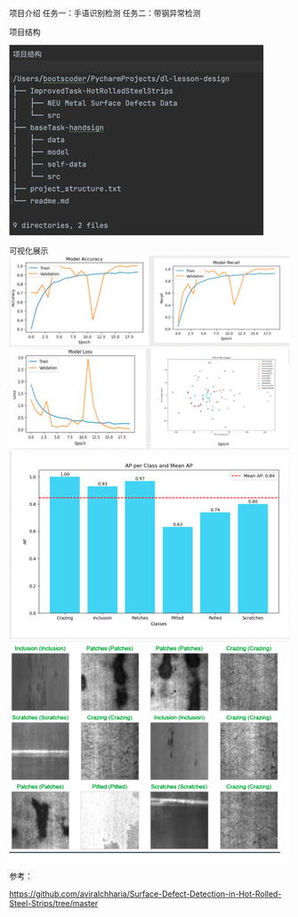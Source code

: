 

项目介绍
任务一：手语识别检测
任务二：带钢异常检测

项目结构

![img.png](img.png)

可视化展示
![img_4.png](img_4.png)
![img_3.png](img_3.png)
![img_2.png](img_2.png)
![img_1.png](img_1.png)

参考：

https://github.com/aviralchharia/Surface-Defect-Detection-in-Hot-Rolled-Steel-Strips/tree/master